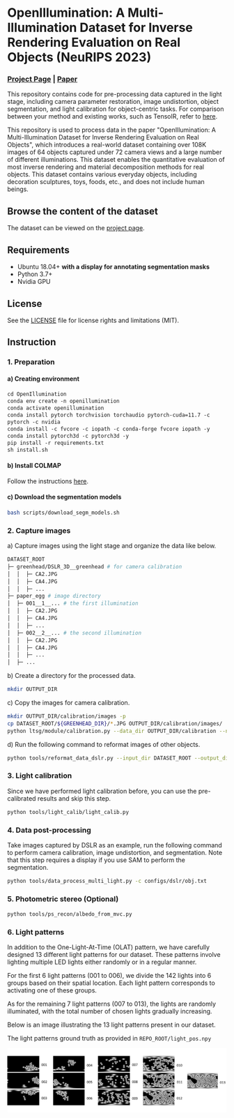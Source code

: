 [//]: ![](./figs/openillum_teaser.gif)-
# OpenIllumination: A Multi-Illumination Dataset for Inverse Rendering Evaluation on Real Objects (NeuRIPS 2023)

### [Project Page](https://oppo-us-research.github.io/OpenIllumination) | [Paper](https://arxiv.org/pdf/2309.07921)


This repository contains code for pre-processing data captured in the light stage, including camera parameter restoration, image undistortion, object segmentation, and light calibration for object-centric tasks. For comparison between your method and existing works, such as TensoIR, refer to [here](https://github.com/oppo-us-research/OpenIlluminationCapture/tree/main/third_party/TensoIR).


This repository is used to process data in the paper "OpenIllumination: A Multi-Illumination Dataset for Inverse Rendering Evaluation on Real Objects", which introduces a real-world dataset containing over 108K images of 64 objects captured under 72 camera views and a large number of different illuminations. This dataset enables the quantitative evaluation of most inverse rendering and material decomposition methods for real objects. This dataset contains various everyday objects, including decoration sculptures, toys, foods, etc., and does not include human beings.

## Browse the content of the dataset
The dataset can be viewed on the [project page](https://oppo-us-research.github.io/OpenIllumination/).

## Requirements

- Ubuntu 18.04+ **with a display for annotating segmentation masks**
- Python 3.7+
- Nvidia GPU

## License

See the [LICENSE](LICENSE) file for license rights and limitations (MIT).

## Instruction

### 1. Preparation

#### a) Creating environment

```
cd OpenIllumination
conda env create -n openillumination
conda activate openillumination
conda install pytorch torchvision torchaudio pytorch-cuda=11.7 -c pytorch -c nvidia
conda install -c fvcore -c iopath -c conda-forge fvcore iopath -y
conda install pytorch3d -c pytorch3d -y
pip install -r requirements.txt
sh install.sh
```

#### b) Install COLMAP

Follow the instructions [here](https://colmap.github.io/install.html#build-from-source).

#### c) Download the segmentation models

```bash
bash scripts/download_segm_models.sh
```

### 2. Capture images

a) Capture images using the light stage and organize the data like below.

```bash
DATASET_ROOT 
├─ greenhead/DSLR_3D__greenhead # for camera calibration
│  │  ├─ CA2.JPG
│  │  ├─ CA4.JPG
│  │  ├─ ...
├─ paper_egg # image directory
│  ├─ 001__1__... # the first illumination
│  │  ├─ CA2.JPG
│  │  ├─ CA4.JPG
│  │  ├─ ...
│  ├─ 002__2__... # the second illumination
│  │  ├─ CA2.JPG
│  │  ├─ CA4.JPG
│  │  ├─ ...
│  ├─ ...
```
b) Create a directory for the processed data.
```bash
mkdir OUTPUT_DIR
```
c) Copy the images for camera calibration.
```bash
mkdir OUTPUT_DIR/calibration/images -p
cp DATASET_ROOT/${GREENHEAD_DIR}/*.JPG OUTPUT_DIR/calibration/images/
python ltsg/module/calibration.py --data_dir OUTPUT_DIR/calibration --normalize_camera_poses
```
d) Run the following command to reformat images of other objects.

```bash
python tools/reformat_data_dslr.py --input_dir DATASET_ROOT --output_dir OUTPUT_DIR --calibration_dir OUTPUT_DIR/calibration
```



### 3. Light calibration

Since we have performed light calibration before, you can use the pre-calibrated results and skip this step.

```bash
python tools/light_calib/light_calib.py
```

### 4. Data post-processing 

Take images captured by DSLR as an example, run the following command to perform camera calibration, image undistortion, and segmentation. Note that this step requires a display if you use SAM to perform the segmentation.

```bash
python tools/data_process_multi_light.py -c configs/dslr/obj.txt
```

### 5. Photometric stereo (Optional)

```bash
python tools/ps_recon/albedo_from_mvc.py
```

### 6. Light patterns
In addition to the One-Light-At-Time (OLAT) pattern, we have carefully designed 13 different light patterns for our dataset. These patterns involve lighting multiple LED lights either randomly or in a regular manner.

For the first 6 light patterns (001 to 006), we divide the 142 lights into 6 groups based on their spatial location. Each light pattern corresponds to activating one of these groups.

As for the remaining 7 light patterns (007 to 013), the lights are randomly illuminated, with the total number of chosen lights gradually increasing.

Below is an image illustrating the 13 light patterns present in our dataset.

The light patterns ground truth as provided in `REPO_ROOT/light_pos.npy`

![](./figs/light_patterns.png)


